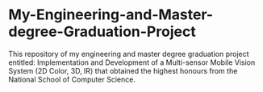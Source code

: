 # My-Engineering-and-Master-degree-Graduation-Project
This repository of my engineering and master degree graduation project entitled: Implementation and Development of a Multi-sensor Mobile Vision System (2D Color, 3D, IR) that obtained the highest honours from the National School of Computer Science.
